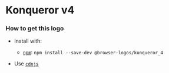 # Konqueror v4

### How to get this logo

* Install with:
  * [`npm`](https://www.npmjs.com/): `npm install --save-dev @browser-logos/konqueror_4`

* Use [`cdnjs`](https://cdnjs.com/libraries/browser-logos)

